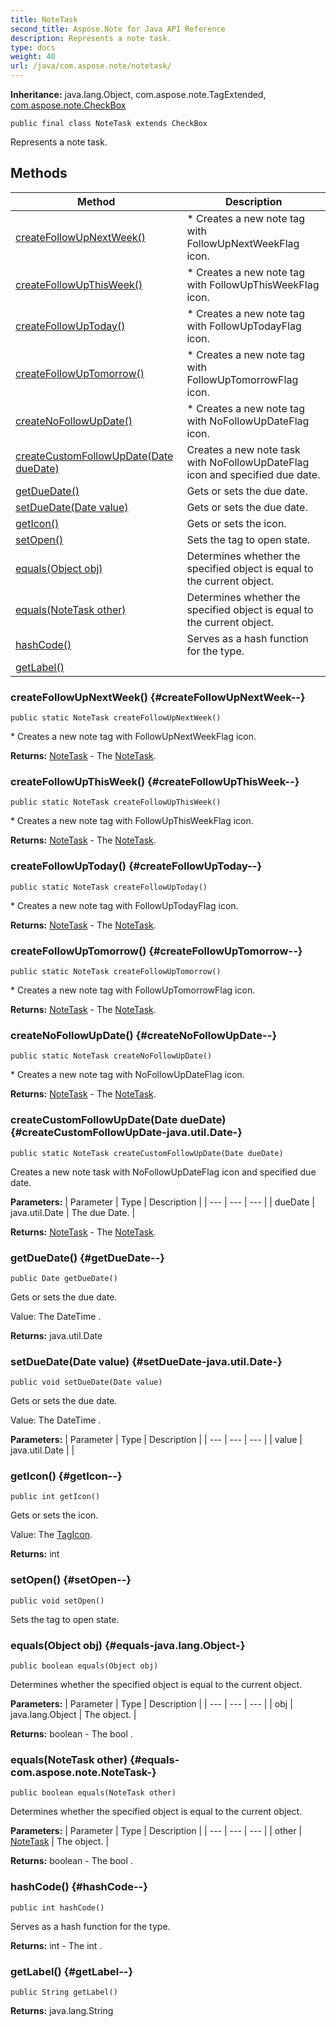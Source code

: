```yaml
---
title: NoteTask
second_title: Aspose.Note for Java API Reference
description: Represents a note task.
type: docs
weight: 40
url: /java/com.aspose.note/notetask/
---
```


**Inheritance:**
java.lang.Object, com.aspose.note.TagExtended, [com.aspose.note.CheckBox](../../com.aspose.note/checkbox)
```
public final class NoteTask extends CheckBox
```

Represents a note task.
## Methods

| Method | Description |
| --- | --- |
| [createFollowUpNextWeek()](#createFollowUpNextWeek--) | \* Creates a new note tag with FollowUpNextWeekFlag icon. |
| [createFollowUpThisWeek()](#createFollowUpThisWeek--) | \* Creates a new note tag with FollowUpThisWeekFlag icon. |
| [createFollowUpToday()](#createFollowUpToday--) | \* Creates a new note tag with FollowUpTodayFlag icon. |
| [createFollowUpTomorrow()](#createFollowUpTomorrow--) | \* Creates a new note tag with FollowUpTomorrowFlag icon. |
| [createNoFollowUpDate()](#createNoFollowUpDate--) | \* Creates a new note tag with NoFollowUpDateFlag icon. |
| [createCustomFollowUpDate(Date dueDate)](#createCustomFollowUpDate-java.util.Date-) | Creates a new note task with NoFollowUpDateFlag icon and specified due date. |
| [getDueDate()](#getDueDate--) | Gets or sets the due date. |
| [setDueDate(Date value)](#setDueDate-java.util.Date-) | Gets or sets the due date. |
| [getIcon()](#getIcon--) | Gets or sets the icon. |
| [setOpen()](#setOpen--) | Sets the tag to open state. |
| [equals(Object obj)](#equals-java.lang.Object-) | Determines whether the specified object is equal to the current object. |
| [equals(NoteTask other)](#equals-com.aspose.note.NoteTask-) | Determines whether the specified object is equal to the current object. |
| [hashCode()](#hashCode--) | Serves as a hash function for the type. |
| [getLabel()](#getLabel--) |  |
### createFollowUpNextWeek() {#createFollowUpNextWeek--}
```
public static NoteTask createFollowUpNextWeek()
```


\* Creates a new note tag with FollowUpNextWeekFlag icon.

**Returns:**
[NoteTask](../../com.aspose.note/notetask) - The [NoteTask](../../com.aspose.note/notetask).
### createFollowUpThisWeek() {#createFollowUpThisWeek--}
```
public static NoteTask createFollowUpThisWeek()
```


\* Creates a new note tag with FollowUpThisWeekFlag icon.

**Returns:**
[NoteTask](../../com.aspose.note/notetask) - The [NoteTask](../../com.aspose.note/notetask).
### createFollowUpToday() {#createFollowUpToday--}
```
public static NoteTask createFollowUpToday()
```


\* Creates a new note tag with FollowUpTodayFlag icon.

**Returns:**
[NoteTask](../../com.aspose.note/notetask) - The [NoteTask](../../com.aspose.note/notetask).
### createFollowUpTomorrow() {#createFollowUpTomorrow--}
```
public static NoteTask createFollowUpTomorrow()
```


\* Creates a new note tag with FollowUpTomorrowFlag icon.

**Returns:**
[NoteTask](../../com.aspose.note/notetask) - The [NoteTask](../../com.aspose.note/notetask).
### createNoFollowUpDate() {#createNoFollowUpDate--}
```
public static NoteTask createNoFollowUpDate()
```


\* Creates a new note tag with NoFollowUpDateFlag icon.

**Returns:**
[NoteTask](../../com.aspose.note/notetask) - The [NoteTask](../../com.aspose.note/notetask).
### createCustomFollowUpDate(Date dueDate) {#createCustomFollowUpDate-java.util.Date-}
```
public static NoteTask createCustomFollowUpDate(Date dueDate)
```


Creates a new note task with NoFollowUpDateFlag icon and specified due date.

**Parameters:**
| Parameter | Type | Description |
| --- | --- | --- |
| dueDate | java.util.Date | The due Date. |

**Returns:**
[NoteTask](../../com.aspose.note/notetask) - The [NoteTask](../../com.aspose.note/notetask).
### getDueDate() {#getDueDate--}
```
public Date getDueDate()
```


Gets or sets the due date.

Value: The  DateTime .

**Returns:**
java.util.Date
### setDueDate(Date value) {#setDueDate-java.util.Date-}
```
public void setDueDate(Date value)
```


Gets or sets the due date.

Value: The  DateTime .

**Parameters:**
| Parameter | Type | Description |
| --- | --- | --- |
| value | java.util.Date |  |

### getIcon() {#getIcon--}
```
public int getIcon()
```


Gets or sets the icon.

Value: The [TagIcon](../../com.aspose.note.infrastructure/tagicon).

**Returns:**
int
### setOpen() {#setOpen--}
```
public void setOpen()
```


Sets the tag to open state.

### equals(Object obj) {#equals-java.lang.Object-}
```
public boolean equals(Object obj)
```


Determines whether the specified object is equal to the current object.

**Parameters:**
| Parameter | Type | Description |
| --- | --- | --- |
| obj | java.lang.Object | The object. |

**Returns:**
boolean - The  bool .
### equals(NoteTask other) {#equals-com.aspose.note.NoteTask-}
```
public boolean equals(NoteTask other)
```


Determines whether the specified object is equal to the current object.

**Parameters:**
| Parameter | Type | Description |
| --- | --- | --- |
| other | [NoteTask](../../com.aspose.note/notetask) | The object. |

**Returns:**
boolean - The  bool .
### hashCode() {#hashCode--}
```
public int hashCode()
```


Serves as a hash function for the type.

**Returns:**
int - The  int .
### getLabel() {#getLabel--}
```
public String getLabel()
```




**Returns:**
java.lang.String
